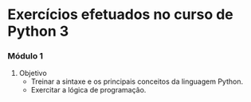 # Exercícios efetuados no curso de Python 3
<h3>Módulo 1</h3>

1. Objetivo
    - Treinar a sintaxe e os principais conceitos da linguagem Python.
    - Exercitar a lógica de programação.
    
